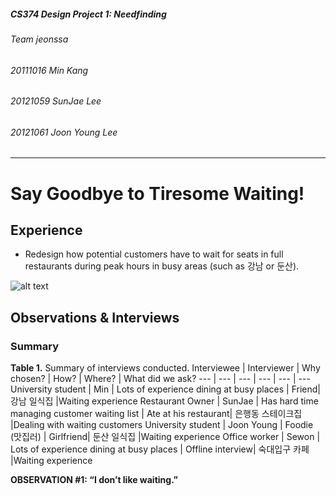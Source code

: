 ##### CS374 Design Project 1: Needfinding
###### Team jeonssa
###### 20111016 Min Kang  
###### 20121059 SunJae Lee  
###### 20121061 Joon Young Lee  
---

# Say Goodbye to Tiresome Waiting!
## Experience
 * Redesign how potential customers have to wait for seats in full restaurants during peak hours in busy areas (such as 강남 or 둔산).  

 ![alt text](http://i.imgur.com/wUzsimB.jpg "Customers waiting in a queue in a restaurant")
 
 ## Observations & Interviews
 ### Summary
 **Table 1.** Summary of interviews conducted.
 Interviewee | Interviewer | Why chosen? | How? | Where? | What did we ask?
 --- | --- | --- | --- | --- | ---
 University student | Min | Lots of experience dining at busy places | Friend| 강남 일식집 |Waiting experience
Restaurant Owner | SunJae | Has hard time managing customer waiting list | Ate at his restaurant| 은행동 스테이크집 |Dealing with waiting customers 
 University student | Joon Young | Foodie (맛집러) | Girlfriend| 둔산 일식집 |Waiting experience
Office worker | Sewon | Lots of experience dining at busy places | Offline interview| 숙대입구 카페 |Waiting experience

**OBSERVATION #1: “I don’t like waiting.”**

